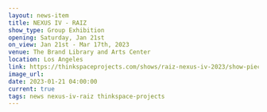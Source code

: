 ```yaml
---
layout: news-item
title: NEXUS IV - RAIZ
show_type: Group Exhibition
opening: Saturday, Jan 21st
on_view: Jan 21st - Mar 17th, 2023
venue: The Brand Library and Arts Center
location: Los Angeles
link: https://thinkspaceprojects.com/shows/raiz-nexus-iv-2023/show-pieces/
image_url:
date: 2023-01-21 04:00:00
current: true
tags: news nexus-iv-raiz thinkspace-projects
---
```

 